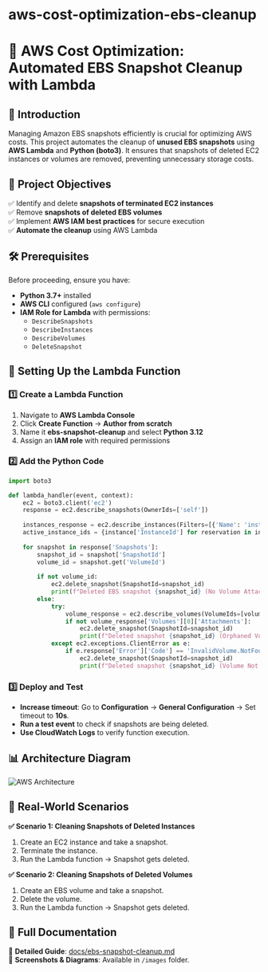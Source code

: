 # aws-cost-optimization-ebs-cleanup
# 🚀 AWS Cost Optimization: Automated EBS Snapshot Cleanup with Lambda

## 📌 Introduction
Managing Amazon EBS snapshots efficiently is crucial for optimizing AWS costs. This project automates the cleanup of **unused EBS snapshots** using **AWS Lambda** and **Python (boto3)**. It ensures that snapshots of deleted EC2 instances or volumes are removed, preventing unnecessary storage costs.

## 🎯 Project Objectives
✅ Identify and delete **snapshots of terminated EC2 instances**  
✅ Remove **snapshots of deleted EBS volumes**  
✅ Implement **AWS IAM best practices** for secure execution  
✅ **Automate the cleanup** using AWS Lambda  

## 🛠 Prerequisites
Before proceeding, ensure you have:
- **Python 3.7+** installed
- **AWS CLI** configured (`aws configure`)
- **IAM Role for Lambda** with permissions:
  - `DescribeSnapshots`
  - `DescribeInstances`
  - `DescribeVolumes`
  - `DeleteSnapshot`

## 🔧 Setting Up the Lambda Function
### 1️⃣ Create a Lambda Function
1. Navigate to **AWS Lambda Console**
2. Click **Create Function** → **Author from scratch**
3. Name it **ebs-snapshot-cleanup** and select **Python 3.12**
4. Assign an **IAM role** with required permissions

### 2️⃣ Add the Python Code
```python
import boto3

def lambda_handler(event, context):
    ec2 = boto3.client('ec2')
    response = ec2.describe_snapshots(OwnerIds=['self'])
    
    instances_response = ec2.describe_instances(Filters=[{'Name': 'instance-state-name', 'Values': ['running']}])
    active_instance_ids = {instance['InstanceId'] for reservation in instances_response['Reservations'] for instance in reservation['Instances']}
    
    for snapshot in response['Snapshots']:
        snapshot_id = snapshot['SnapshotId']
        volume_id = snapshot.get('VolumeId')
        
        if not volume_id:
            ec2.delete_snapshot(SnapshotId=snapshot_id)
            print(f"Deleted EBS snapshot {snapshot_id} (No Volume Attached)")
        else:
            try:
                volume_response = ec2.describe_volumes(VolumeIds=[volume_id])
                if not volume_response['Volumes'][0]['Attachments']:
                    ec2.delete_snapshot(SnapshotId=snapshot_id)
                    print(f"Deleted snapshot {snapshot_id} (Orphaned Volume)")
            except ec2.exceptions.ClientError as e:
                if e.response['Error']['Code'] == 'InvalidVolume.NotFound':
                    ec2.delete_snapshot(SnapshotId=snapshot_id)
                    print(f"Deleted snapshot {snapshot_id} (Volume Not Found)")
```

### 3️⃣ Deploy and Test
- **Increase timeout**: Go to **Configuration** → **General Configuration** → Set timeout to **10s**.
- **Run a test event** to check if snapshots are being deleted.
- **Use CloudWatch Logs** to verify function execution.

## 📊 Architecture Diagram
![AWS Architecture](images/architecture-diagram.png)

## 🎯 Real-World Scenarios
**✅ Scenario 1: Cleaning Snapshots of Deleted Instances**
1. Create an EC2 instance and take a snapshot.
2. Terminate the instance.
3. Run the Lambda function → Snapshot gets deleted.

**✅ Scenario 2: Cleaning Snapshots of Deleted Volumes**
1. Create an EBS volume and take a snapshot.
2. Delete the volume.
3. Run the Lambda function → Snapshot gets deleted.

## 📄 Full Documentation
📜 **Detailed Guide**: [docs/ebs-snapshot-cleanup.md](docs/ebs-snapshot-cleanup.md)  
📸 **Screenshots & Diagrams**: Available in `/images` folder.  

